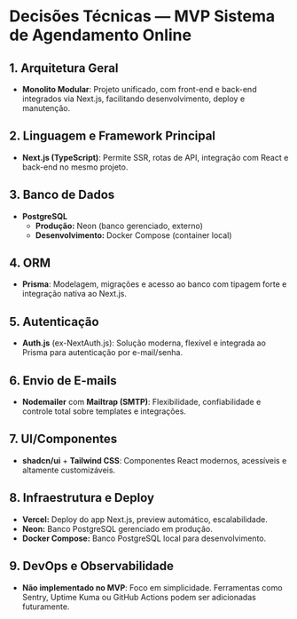 # Decisões Técnicas — MVP Sistema de Agendamento Online

## 1. Arquitetura Geral
- **Monolito Modular**: Projeto unificado, com front-end e back-end integrados via Next.js, facilitando desenvolvimento, deploy e manutenção.

## 2. Linguagem e Framework Principal
- **Next.js (TypeScript)**: Permite SSR, rotas de API, integração com React e back-end no mesmo projeto.

## 3. Banco de Dados
- **PostgreSQL**
  - **Produção:** Neon (banco gerenciado, externo)
  - **Desenvolvimento:** Docker Compose (container local)

## 4. ORM
- **Prisma**: Modelagem, migrações e acesso ao banco com tipagem forte e integração nativa ao Next.js.

## 5. Autenticação
- **Auth.js** (ex-NextAuth.js): Solução moderna, flexível e integrada ao Prisma para autenticação por e-mail/senha.

## 6. Envio de E-mails
- **Nodemailer** com **Mailtrap (SMTP)**: Flexibilidade, confiabilidade e controle total sobre templates e integrações.

## 7. UI/Componentes
- **shadcn/ui** + **Tailwind CSS**: Componentes React modernos, acessíveis e altamente customizáveis.

## 8. Infraestrutura e Deploy
- **Vercel:** Deploy do app Next.js, preview automático, escalabilidade.
- **Neon:** Banco PostgreSQL gerenciado em produção.
- **Docker Compose:** Banco PostgreSQL local para desenvolvimento.

## 9. DevOps e Observabilidade
- **Não implementado no MVP**: Foco em simplicidade. Ferramentas como Sentry, Uptime Kuma ou GitHub Actions podem ser adicionadas futuramente.
